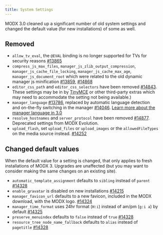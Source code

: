 ```yaml
---
title: System Settings
---
```


MODX 3.0 cleaned up a significant number of old system settings and changed the default value (for new installations) of some as well.

## Removed

- `allow_tv_eval`, the `@EVAL` binding is no longer supported for TVs for security reasons [#13865](https://github.com/modxcms/revolution/pull/13865)
- `compress_js_max_files`, `manager_js_zlib_output_compression`, `manager_js_cache_file_locking`, `manager_js_cache_max_age`, `manager_js_document_root` which were related to the old dynamic manager js minification [#13859](https://github.com/modxcms/revolution/pull/13859), [#14868](https://github.com/modxcms/revolution/pull/14868)
- `editor_css_path` and `editor_css_selectors` have been removed [#14843](https://github.com/modxcms/revolution/pull/14843). These settings may be in by [TinyMCE](https://github.com/modxcms/TinyMCE/issues/30) or other third-party extras which may need to accommodate the setting not being available.)
- `manager_language` [#13786](https://github.com/modxcms/revolution/pull/13786), replaced by automatic language detection and on-the-fly switching in the manager [#14046](https://github.com/modxcms/revolution/pull/14046). [Learn more about the manager language in 3.0](getting-started/maintenance/upgrading/3.0/manager-language)
- `resolve_hostnames` and `server_protocol` have been removed [#14877](https://github.com/modxcms/revolution/pull/14877). Deprecated settings from MODX Evolution.
- `upload_flash`, set `upload_files` or `upload_images` or the `allowedFileTypes` on the media source instead. [#14252](https://github.com/modxcms/revolution/pull/14252)

## Changed default values

When the default value for a setting is changed, that only applies to fresh installations of MODX 3. Upgrades are unaffected (but you may want to consider making the same changes on an existing site).

- `automatic_template_assignment` defaults to `sibling` instead of `parent` [#14328](https://github.com/modxcms/revolution/pull/14328)
- `enable_gravatar` is disabled on new installations [#14215](https://github.com/modxcms/revolution/pull/14215)
- `manager_favicon_url` defaults to a new favicon, included in the MODX download, with the MODX logo. [#14324](https://github.com/modxcms/revolution/pull/14324)
- `manager_time_format` uses 24hr format (`H:i`) instead of am/pm (`g:i a`) by default [#14325](https://github.com/modxcms/revolution/pull/14325)
- `preserve_menuindex` defaults to `false` instead of `true` [#14328](https://github.com/modxcms/revolution/pull/14328)
- `resource_tree_node_name_fallback` defaults to `alias` instead of `pagetitle` [#14328](https://github.com/modxcms/revolution/pull/14328)
